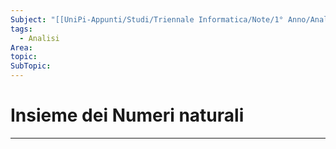 ```yaml
---
Subject: "[[UniPi-Appunti/Studi/Triennale Informatica/Note/1° Anno/Analisi/Analisi|Analisi]]"
tags:
  - Analisi
Area: 
topic: 
SubTopic:
---
```

# Insieme dei Numeri naturali
---
